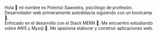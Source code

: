 Hola :wave: mi nombre es Polentzi Saavedra, psicólogo de profesión. Desarrollador web primeramente autodidacta siguiendo con un bootcamp :owl:.<br>
Enfocado en el desarrollo con el Stack MERN :mushroom:.
Me encuentro estudiando sobre AWS y Mysql :cake:.
Me apasiona elaborar y construir aplicaciones web.
